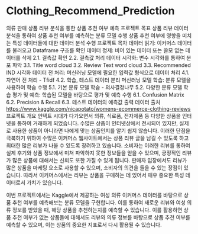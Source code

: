 # Clothing_Recommend_Prediction
의류 판매 상품 리뷰 분석을 통한 상품 추천 여부 예측
프로젝트 목표
상품 리뷰 데이터 분석을 통하여 상품 추천 여부를 예측하는 분류 모델 수행
상품 추천 여부에 영향을 미치는 특성 데이터들에 대한 데이터 분석 수행
프로젝트 목차
데이터 읽기: 이커머스 데이터를 불러오고 Dataframe 구조를 확인
데이터 정제: 비어 있는 데이터 또는 쓸모 없는 데이터를 삭제
2.1. 결측값 확인
2.2. 결측값 처리
데이터 시각화: 변수 시각화를 통하여 분포 파악
3.1. Title word cloud
3.2. Review Text word cloud
3.3. Recommended IND 시각화
데이터 전 처리: 머신러닝 모델에 필요한 입력값 형식으로 데이터 처리
4.1. 자연어 전 처리 - Tfidf
4.2. 학습, 테스트 데이터 분리
머신러닝 모델 학습: 분류 모델을 사용하여 학습 수행
5.1. 기본 분류 모델 학습 - 의사결정나무
5.2. 다양한 분류 모델 학습
평가 및 예측: 학습된 모델을 바탕으로 평가 및 예측 수행
6.1. Confusion Matrix
6.2. Precision & Recall
6.3. 테스트 데이터의 예측값 출력
데이터 출처
https://www.kaggle.com/nicapotato/womens-ecommerce-clothing-reviews
프로젝트 개요
언택트 시대가 다가오면서 의류, 식료품, 전자제품 등 다양한 상품을 인터넷을 통하여 거래하게 되었습니다. 수많은 상품이 인터넷상에서 전시되어 있지만, 실제로 사용한 상품이 아니라면 나에게 맞는 상품인지를 알기 쉽지 않습니다. 이러한 단점을 극복하기 위하여 수많은 이커머스 웹사이트에서는 상품 리뷰 글을 남길 수 있도록 하고 최대한 많은 리뷰가 나올 수 있도록 장려하고 있습니다. 소비자는 이러한 리뷰를 통하여 실제 후기와 상품 정보에서 미쳐 파악하지 못한 정보들을 얻을 수 있으며, 긍정적인 리뷰가 많은 상품에 대해서는 신뢰도 또한 가질 수 있게 됩니다. 판매자 입장에서도 리뷰가 많은 상품을 마케팅 요소로 사용할 수 있으며, 소비자의 의견을 들을 수 있는 장점이 있습니다. 따라서 이커머스에서는 리뷰는 상품을 구매하는 데 있어서 매우 중요한 특성 데이터로서 가치가 있습니다.

이번 프로젝트에서는 Kaggle에서 제공하는 여성 의류 이커머스 데이터를 바탕으로 상품 추천 여부를 예측해보는 분류 모델을 구현합니다. 이를 통하여 새로운 리뷰와 여성 의류 정보를 받았을 때, 해당 상품을 추천하는지를 예측할 수 있습니다. 이를 활용하면 상품 추천 여부가 없는 상품들에 대해서도 리뷰와 의류 정보를 바탕으로 상품 추천 여부를 예측할 수 있으며, 이는 상품의 중요한 지표로서 다시 활용될 수 있습니다.
